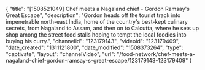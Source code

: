 {
    "title": "[1508521049] Chef meets a Nagaland chief - Gordon Ramsay's Great Escape",
    "description": "Gordon heads off the tourist track into impenetrable north-east India, home of the country's best-kept culinary secrets, from Nagaland to Assam, and then on to Calcutta, where he sets up shop among the street food stalls hoping to tempt the local foodies into buying his curry.",
    "channelid": "123179143",
    "videoid": "123179409",
    "date_created": "1311121800",
    "date_modified": "1508373264",
    "type": "captivate",
    "layout": "channelVideo",
    "url": "\/food-network\/chef-meets-a-nagaland-chief-gordon-ramsay-s-great-escape\/123179143-123179409"
}